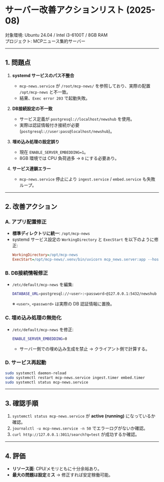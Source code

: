 # サーバー改善アクションリスト (2025-08)

対象環境: Ubuntu 24.04 / Intel i3-6100T / 8GB RAM  
プロジェクト: MCPニュース集約サーバー  

---

## 1. 問題点
1. **systemd サービスのパス不整合**
   - `mcp-news.service` が `/root/mcp-news/` を参照しており、実際の配置 `/opt/mcp-news` と不一致。
   - 結果、`Exec error 203` で起動失敗。

2. **DB接続設定の不一致**
   - サービス定義が `postgresql://localhost/newshub` を使用。
   - 実際は認証情報付き接続が必要 (`postgresql://user:pass@localhost/newshub`)。

3. **埋め込み処理の設定誤り**
   - 現在 `ENABLE_SERVER_EMBEDDING=1`。
   - 8GB 環境では CPU 負荷過多 → `0` にする必要あり。

4. **サービス連鎖エラー**
   - `mcp-news.service` 停止により `ingest.service` / `embed.service` も失敗ループ。

---

## 2. 改善アクション

### A. アプリ配置修正
- **標準ディレクトリに統一**: `/opt/mcp-news`
- systemd サービス設定の `WorkingDirectory` と `ExecStart` を以下のように修正:
  ```ini
  WorkingDirectory=/opt/mcp-news
  ExecStart=/opt/mcp-news/.venv/bin/uvicorn mcp_news.server:app --host ${APP_BIND_HOST} --port ${APP_BIND_PORT}
  ```

### B. DB接続情報修正
- `/etc/default/mcp-news` を編集:
  ```bash
  DATABASE_URL=postgresql://<user>:<password>@127.0.0.1:5432/newshub
  ```
  ※ `<user>`, `<password>` は実際の DB 認証情報に置換。

### C. 埋め込み処理の無効化
- `/etc/default/mcp-news` を修正:
  ```bash
  ENABLE_SERVER_EMBEDDING=0
  ```
  - サーバー側での埋め込み生成を禁止 → クライアント側で計算する。

### D. サービス再起動
```bash
sudo systemctl daemon-reload
sudo systemctl restart mcp-news.service ingest.timer embed.timer
sudo systemctl status mcp-news.service
```

---

## 3. 確認手順
1. `systemctl status mcp-news.service` が **active (running)** になっているか確認。
2. `journalctl -u mcp-news.service -n 50` でエラーログがないか確認。
3. `curl http://127.0.0.1:3011/search?q=test` が成功するか確認。

---

## 4. 評価
- **リソース面**: CPU/メモリともに十分余裕あり。
- **最大の問題は設定ミス** → 修正すれば安定稼働可能。

